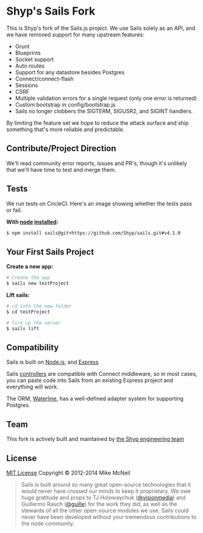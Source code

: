 <h1>
Shyp's Sails Fork
</h1>

This is Shyp's fork of the Sails.js project. We use Sails solely as an API, and
we have removed support for many upstream features:

- Grunt
- Blueprints
- Socket support
- Auto routes
- Support for any datastore besides Postgres
- Connect/connect-flash
- Sessions
- CSRF
- Multiple validation errors for a single request (only one error is returned)
- Custom bootstrap in config/bootstrap.js
- Sails no longer clobbers the SIGTERM, SIGUSR2, and SIGINT handlers.

By limiting the feature set we hope to reduce the attack surface and ship
something that's more reliable and predictable.

## Contribute/Project Direction

We'll read community error reports, issues and PR's, though it's unlikely that
we'll have time to test and merge them.

## Tests

We run tests on CircleCI. Here's an image showing whether the tests pass or
fail.

**With [node](http://nodejs.org) [installed](http://sailsjs.org/#!documentation/new-to-nodejs):**
```sh
$ npm install sails@git+https://github.com/Shyp/sails.git#v4.1.0
```

## Your First Sails Project

**Create a new app:**
```sh
# Create the app
$ sails new testProject
```

**Lift sails:**
```sh
# cd into the new folder
$ cd testProject

# fire up the server
$ sails lift
```


## Compatibility

Sails is built on [Node.js](http://nodejs.org/), and [Express](http://expressjs.com/)

Sails [controllers](http://sailsjs.org/#!documentation/controllers) are compatible with Connect middleware, so in most cases, you can paste code into Sails from an existing Express project and everything will work.


The ORM, [Waterline](https://github.com/balderdashy/waterline), has a
well-defined adapter system for supporting Postgres.

## Team
This fork is actively built and maintained by [the Shyp engineering team](https://github.com/Shyp)

## License

[MIT License](http://sails.mit-license.org/)  Copyright © 2012-2014 Mike McNeil

> Sails is built around so many great open-source technologies that it would never have crossed our minds to keep it proprietary.  We owe huge gratitude and props to TJ Holowaychuk ([@visionmedia](https://github.com/visionmedia)) and Guillermo Rauch ([@guille](https://github.com/guille)) for the work they did, as well as the stewards of all the other open-source modules we use.  Sails could never have been developed without your tremendous contributions to the node community.
